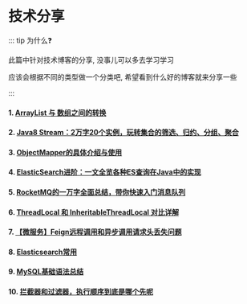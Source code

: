 # 技术分享

::: tip 为什么❓

此篇中针对技术博客的分享, 没事儿可以多去学习学习

应该会根据不同的类型做一个分类吧, 希望看到什么好的博客就来分享一些

:::

#### 1. [ArrayList 与 数组之间的转换](https://blog.csdn.net/weixin_43848614/article/details/113428084)

#### 2. [Java8 Stream：2万字20个实例，玩转集合的筛选、归约、分组、聚合](https://blog.csdn.net/mu_wind/article/details/109516995)

#### 3. [ObjectMapper的具体介绍与使用](https://blog.csdn.net/Mango_Bin/article/details/137799520)

#### 4. [ElasticSearch进阶：一文全览各种ES查询在Java中的实现](https://blog.csdn.net/mu_wind/article/details/118423362)

#### 5. [RocketMQ的一万字全面总结，带你快速入门消息队列](https://blog.csdn.net/mu_wind/article/details/122280931?spm=1001.2014.3001.5501)

#### 6. [ThreadLocal 和 InheritableThreadLocal 对比详解](https://www.cnblogs.com/shanheyongmu/p/17922183.html)

#### 7. [【微服务】Feign远程调用和异步调用请求头丢失问题](https://blog.csdn.net/m0_51517236/article/details/127539379)

#### 8. [Elasticsearch常用](https://blog.csdn.net/qq_41694906/article/details/125403631?spm=1001.2014.3001.5501)

#### 9. [MySQL基础语法总结](https://gaoqize.blog.csdn.net/article/details/107313699?spm=1001.2101.3001.6650.13&utm_medium=distribute.pc_relevant.none-task-blog-2%7Edefault%7EBlogCommendFromBaidu%7ERate-13-107313699-blog-5134201.235%5Ev43%5Epc_blog_bottom_relevance_base3&depth_1-utm_source=distribute.pc_relevant.none-task-blog-2%7Edefault%7EBlogCommendFromBaidu%7ERate-13-107313699-blog-5134201.235%5Ev43%5Epc_blog_bottom_relevance_base3&utm_relevant_index=22)

#### 10. [拦截器和过滤器，执行顺序到底是哪个先呢](https://b2b.baidu.com/q/aland?q=097074110F3E730470340B020F3E6A651F7D1919027A193B7C747C1E030E0D0D713F06010D11&id=qid49596e24c814eb01eec11dd69d60157e&answer=2504117225413134861&utype=2)